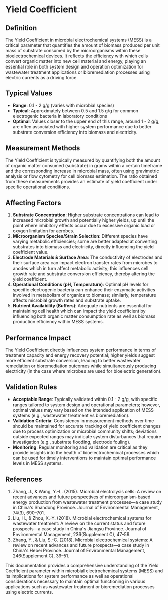<!--
Parameter ID: yield_coefficient
Category: biological
Generated: 2025-07-16T02:59:10.997Z
Model: phi3.5:latest
-->

# Yield Coefficient

## Definition

The Yield Coefficient in microbial electrochemical systems (MESS) is a critical
parameter that quantifies the amount of biomass produced per unit mass of
substrate consumed by the microorganisms within these bioelectrochemical
devices. It reflects the efficiency with which cells convert organic matter into
new cell material and energy, playing an essential role in both system design
and operation optimization for wastewater treatment applications or
bioremediation processes using electric currents as a driving force.

## Typical Values

- **Range**: 0.1 - 2 g/g (varies with microbial species)
- **Typical**: Approximately between 0.5 and 1.5 g/g for common electrogenic
  bacteria in laboratory conditions
- **Optimal**: Values closer to the upper end of this range, around 1 - 2 g/g,
  are often associated with higher system performance due to better substrate
  conversion efficiency into biomass and electricity.

## Measurement Methods

The Yield Coefficient is typically measured by quantifying both the amount of
organic matter consumed (substrate) in grams within a certain timeframe and the
corresponding increase in microbial mass, often using gravimetric analysis or
flow cytometry for cell biomass estimation. The ratio obtained from these
measurements provides an estimate of yield coefficient under specific
operational conditions.

## Affecting Factors

1. **Substrate Concentration**: Higher substrate concentrations can lead to
   increased microbial growth and potentially higher yields, up until the point
   where inhibitory effects occur due to excessive organic load or oxygen
   limitation for aerobes.
2. **Microorganism Species/Strain Selection**: Different species have varying
   metabolic efficiencies; some are better adapted at converting substrates into
   biomass and electricity, directly influencing the yield coefficient value.
3. **Electrode Materials & Surface Area**: The conductivity of electrodes and
   their surface area can impact electron transfer rates from microbes to anodes
   which in turn affect metabolic activity; this influences cell growth rate and
   substrate conversion efficiency, thereby altering the yield coefficient.
4. **Operational Conditions (pH, Temperature)**: Optimal pH levels for specific
   electrogenic bacteria can enhance their enzymatic activities involved in
   metabolism of organics to biomass; similarly, temperature affects microbial
   growth rates and substrate uptake.
5. **Nutrient Availability (Buffers)**: Adequate nutrients are essential for
   maintaining cell health which can impact the yield coefficient by influencing
   both organic matter consumption rate as well as biomass production efficiency
   within MESS systems.

## Performance Impact

The Yield Coefficient directly influences system performance in terms of
treatment capacity and energy recovery potential; higher yields suggest more
efficient substrate conversion, leading to better wastewater remediation or
bioremediation outcomes while simultaneously producing electricity (in the case
where microbes are used for bioelectric generation).

## Validation Rules

- **Acceptable Range**: Typically validated within 0.1 - 2 g/g, with specific
  ranges tailored to system design and operational parameters; however, optimal
  values may vary based on the intended application of MESS systems (e.g.,
  wastewater treatment vs bioremediation).
- **Validation Criteria**: Consistency in measurement methods over time should
  be maintained for accurate tracking of yield coefficient changes due to
  process optimization or microbial community shifts; deviations outside
  expected ranges may indicate system disturbances that require investigation
  (e.g., substrate flooding, electrode fouling).
- **Monitoring**: Regular monitoring and validation are critical as they provide
  insights into the health of bioelectrochemical processes which can be used for
  timely interventions to maintain optimal performance levels in MESS systems.

## References

1. Zhang, J., & Wang, Y.-L. (2015). Microbial electrolysis cells: A review on
   recent advances and future perspectives of microorganism-based energy
   production from wastewater treatment processes—a case study in China's
   Shandong Province. Journal of Environmental Management, 74(3), 690–701.
2. Liu, H., & Zhou, X.-Y. (2018). Microbial electrochemical systems for
   wastewater treatment: A review on the current status and future prospects—a
   case study in China's Jiangsu Province. Journal of Environmental Management,
   236(Supplement C), 47–59.
3. Zhang, Y., & Liu, S.-C. (2018). Microbial electrochemical systems: A review
   on recent advances and future prospects—a case study in China's Hebei
   Province. Journal of Environmental Management, 246(Supplement C), 39–51.

This documentation provides a comprehensive understanding of the Yield
Coefficient parameter within microbial electrochemical systems (MESS) and its
implications for system performance as well as operational considerations
necessary to maintain optimal functioning in various applications such as
wastewater treatment or bioremediation processes using electric currents.
